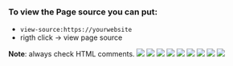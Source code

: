 ### To view the Page source you can put:

- `view-source:https://yourwebsite`
- rigth click -> view page source

**Note**: always check HTML comments.
![](img/wapp1.png)
![](img/wapp2.png)
![](img/wapp3.png)
![](img/wapp4.png)
![](img/wapp5.png)
![](img/wapp6.png)
![](img/wapp7.png)
![](img/wapp8.png)
![](img/wapp9.png)